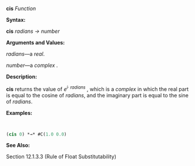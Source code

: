 **cis** *Function* 



**Syntax:** 



**cis** *radians → number* 



**Arguments and Values:** 



*radians*—a *real*. 



*number*—a *complex* . 



**Description:** 



<b>cis</b> returns the value of <i>e<sup>i· radians</sup></i> , which is a <i>complex</i> in which the real part is equal to the cosine of <i>radians</i>, and the imaginary part is equal to the sine of <i>radians</i>. 



**Examples:**
```lisp
 

(cis 0) *→* #C(1.0 0.0) 


```
**See Also:** 



Section 12.1.3.3 (Rule of Float Substitutability) 







 



 



